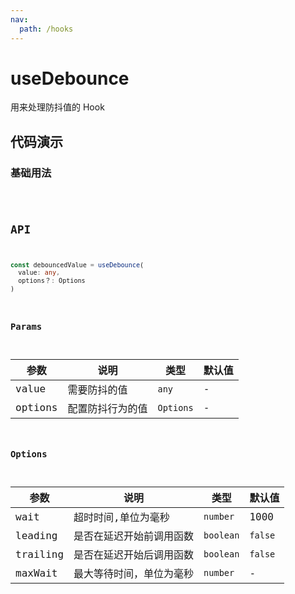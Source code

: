 ```yaml
---
nav:
  path: /hooks
---
```


# useDebounce

用来处理防抖值的 Hook

## 代码演示

### 基础用法

<code hideActions='["SCB"]' src="./demo/demo.tsx" />

## API

```typescript
const debouncedValue = useDebounce(
  value: any,
  options？: Options
)
```

### Params

| 参数        | 说明          | 类型          | 默认值        |
| -----------| --------------| -------------| -------------|
| value      | 需要防抖的值    | `any`        | -            |
| options    | 配置防抖行为的值 | `Options`    | -            |


### Options

| 参数        | 说明          | 类型          | 默认值        |
| -----------| --------------| -------------| -------------|
| wait       | 超时时间,单位为毫秒 | `number`  | 1000         |
| leading    | 是否在延迟开始前调用函数 | `boolean` | `false`  |
| trailing   | 是否在延迟开始后调用函数 | `boolean` | `false`  |
| maxWait    | 最大等待时间，单位为毫秒 | `number`  | -        |